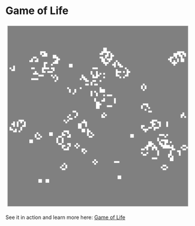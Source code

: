 # Game of Life

![screen shot](screen-shot.png)

See it in action and learn more here: [Game of Life](http://highinfrequency.com/game-of-life/life.html)